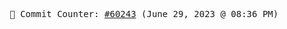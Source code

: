 <p align="center">
    <samp>
        📮 Commit Counter: <a href="https://github.com/Javascript-void0/Javascript-void0/commits/main">#60243</a> (June 29, 2023 @ 08:36 PM)
    </samp>
</p>